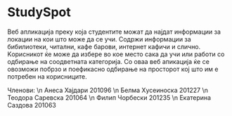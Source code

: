 # StudySpot

Веб апликација преку која студентите можат да најдат информации за локации на кои што може да се учи. Содржи информации за бибилиотеки, читални, кафе барови, интернет кафичи и слично. Kорисникот ќе може да избере во кое место сака да учи или работи со одбирање на соодветната категорија. Со оваа веб апикација ќе се овозможи побрзо и поефикасно одбирање на просторот кој што им е потребен на корисниците.

Членови:
\n Анеса Хајдари 201096
\n Белма Хусеиноска 201227
\n Теодора Саревска 201064
\n Филип Чорбески 201235
\n Екатерина Саздова 201063

